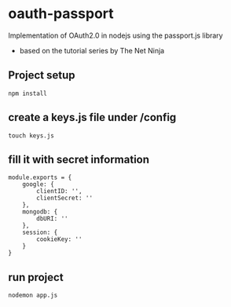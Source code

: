 # oauth-passport
Implementation of OAuth2.0 in nodejs using the passport.js library
- based on the tutorial series by The Net Ninja


## Project setup

```
npm install
```

## create a keys.js file under /config
```
touch keys.js
```
## fill it with secret information
```
module.exports = {
    google: {
        clientID: '',
        clientSecret: ''
    },
    mongodb: {
        dbURI: ''
    },
    session: {
        cookieKey: ''
    }
}
```
## run project
```
nodemon app.js
```
